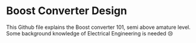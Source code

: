# Boost Converter Design

This Github file explains the Boost converter 101, semi above amature level. Some background knowledge of Electrical Engineering is needed 😢

